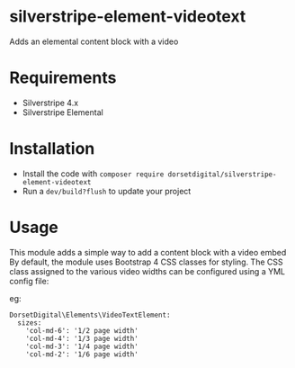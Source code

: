 # silverstripe-element-videotext
Adds an elemental content block with a video

# Requirements
* Silverstripe 4.x
* Silverstripe Elemental

# Installation
* Install the code with `composer require dorsetdigital/silverstripe-element-videotext`
* Run a `dev/build?flush` to update your project

# Usage
This module adds a simple way to add a content block with a video embed
By default, the module uses Bootstrap 4 CSS classes for styling.
The CSS class assigned to the various video widths can be configured using a YML config file:

eg:

```
DorsetDigital\Elements\VideoTextElement:
  sizes:
    'col-md-6': '1/2 page width'
    'col-md-4': '1/3 page width'
    'col-md-3': '1/4 page width'
    'col-md-2': '1/6 page width'
```
